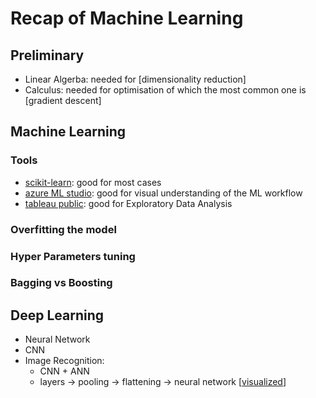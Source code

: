 # Recap of Machine Learning

## Preliminary
* Linear Algerba: needed for [dimensionality reduction]
* Calculus: needed for optimisation of which the most common one is [gradient descent]

## Machine Learning
### Tools
* [scikit-learn](): good for most cases
* [azure ML studio](): good for visual understanding of the ML workflow
* [tableau public](): good for Exploratory Data Analysis
### Overfitting the model
### Hyper Parameters tuning
### Bagging vs Boosting

## Deep Learning
* Neural Network
* CNN
* Image Recognition:
  * CNN + ANN
  * layers -> pooling -> flattening -> neural network [[visualized](http://www.scs.ryerson.ca/~aharley/vis/conv/flat.html)]
